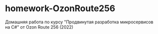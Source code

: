 # homework-OzonRoute256
Домашняя работа по курсу "Продвинутая разработка микросервисов на C#" от Ozon Route 256 (2022)
